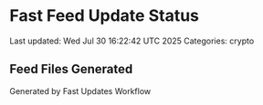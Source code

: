 # Fast Feed Update Status
Last updated: Wed Jul 30 16:22:42 UTC 2025
Categories: crypto

## Feed Files Generated

Generated by Fast Updates Workflow

